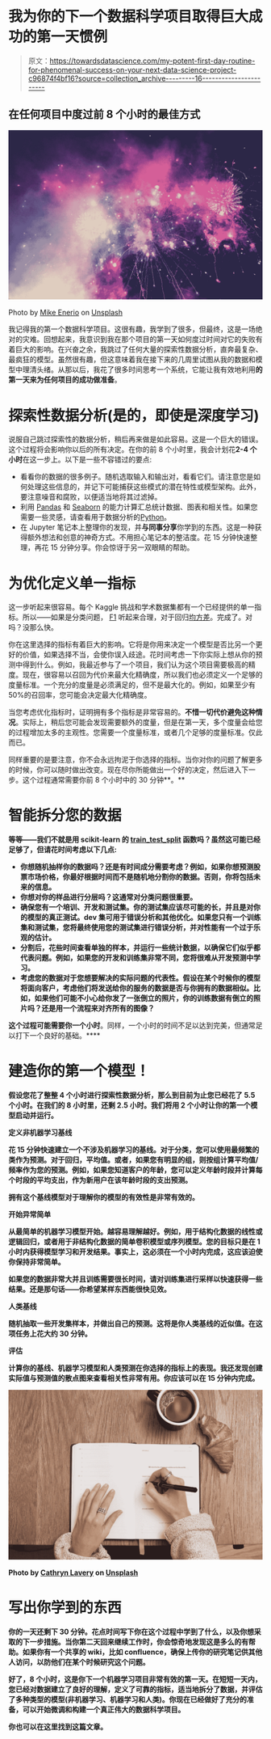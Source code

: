 # 我为你的下一个数据科学项目取得巨大成功的第一天惯例

> 原文：<https://towardsdatascience.com/my-potent-first-day-routine-for-phenomenal-success-on-your-next-data-science-project-c96874f4bf16?source=collection_archive---------16----------------------->

## 在任何项目中度过前 8 个小时的最佳方式

![](img/4162419353d9b77c3e24c86c0f0b60f6.png)

Photo by [Mike Enerio](https://unsplash.com/@mikeenerio?utm_source=medium&utm_medium=referral) on [Unsplash](https://unsplash.com?utm_source=medium&utm_medium=referral)

我记得我的第一个数据科学项目。这很有趣，我学到了很多，但最终，这是一场绝对的灾难。回想起来，我意识到我在那个项目的第一天如何度过时间对它的失败有着巨大的影响。在兴奋之余，我跳过了任何大量的探索性数据分析，直奔最复杂、最疯狂的模型。虽然很有趣，但这意味着我在接下来的几周里试图从我的数据和模型中理清头绪。从那以后，我花了很多时间思考一个系统，它能让我有效地利用**的第一天来为任何项目的成功做准备**。

# 探索性数据分析(是的，即使是深度学习)

说服自己跳过探索性的数据分析，稍后再来做是如此容易。这是一个巨大的错误。这个过程将会影响你以后的所有决定。在你的前 8 个小时里，我会计划花**2-4 个小时**在这一步上。以下是一些不容错过的要点:

*   看看你的数据的很多例子。随机选取输入和输出对，看看它们。请注意您是如何处理这些信息的，并记下可能捕获这些模式的潜在特性或模型架构。此外，要注意噪音和腐败，以便适当地将其过滤掉。
*   利用 [Pandas](https://pandas.pydata.org/) 和 [Seaborn](https://seaborn.pydata.org/) 的能力计算汇总统计数据、图表和相关性。如果您需要一些灵感，请查看用于数据分析的[Python](https://amzn.to/2OnZ4WH)。
*   在 Jupyter 笔记本上整理你的发现，并**与同事分享**你学到的东西。这是一种获得额外想法和创意的神奇方式。不用担心笔记本的整洁度。花 15 分钟快速整理，再花 15 分钟分享。你会惊讶于另一双眼睛的帮助。

# 为优化定义单一指标

这一步听起来很容易。每个 Kaggle 挑战和学术数据集都有一个已经提供的单一指标。所以——如果是分类问题， [F1](https://en.wikipedia.org/wiki/F1_score) 听起来合理，对于回归[均方差](https://en.wikipedia.org/wiki/Mean_squared_error)。完成了。对吗？没那么快。

你在这里选择的指标有着巨大的影响。它将是你用来决定一个模型是否比另一个更好的价值，如果选择不当，会使你误入歧途。花时间考虑一下你实际上想从你的预测中得到什么。例如，我最近参与了一个项目，我们认为这个项目需要极高的精度。现在，很容易以召回为代价来最大化精确度，所以我们也必须定义一个足够的度量标准。一个充分的度量是必须满足的，但不是最大化的。例如，如果至少有 50%的召回率，您可能会决定最大化精确度。

当您考虑优化指标时，证明拥有多个指标是非常容易的。**不惜一切代价避免这种情况**。实际上，稍后您可能会发现需要额外的度量，但是在第一天，多个度量会给您的过程增加太多的主观性。您需要一个度量标准，或者几个足够的度量标准。仅此而已。

同样重要的是要注意，你不会永远拘泥于你选择的指标。当你对你的问题了解更多的时候，你可以随时做出改变。现在尽你所能做出一个好的决定，然后进入下一步。这个过程通常需要你前 8 个小时中的 30 分钟**。**

# **智能拆分您的数据**

**等等——我们不就是用 scikit-learn 的 [train_test_split](https://scikit-learn.org/stable/modules/generated/sklearn.model_selection.train_test_split.html) 函数吗？虽然这可能已经足够了，但请花时间考虑以下几点:**

*   **你想随机抽样你的数据吗？还是有时间成分需要考虑？例如，如果你想预测股票市场价格，你最好根据时间而不是随机地分割你的数据。否则，你将包括未来的信息。**
*   **你想对你的样品进行分层吗？这通常对分类问题很重要。**
*   **确保您有一个培训、开发和测试集。你的测试集应该尽可能的长，并且是对你的模型的真正测试。dev 集可用于错误分析和其他优化。如果您只有一个训练集和测试集，您将最终使用您的测试集进行错误分析，并对性能有一个过于乐观的估计。**
*   **分割后，花些时间查看单独的样本，并运行一些统计数据，以确保它们似乎都代表问题。例如，如果您的开发和训练集非常不同，您将很难从开发预测中学习。**
*   **考虑您的数据对于您想要解决的实际问题的代表性。假设在某个时候你的模型将面向客户，考虑他们将发送给你的服务的数据是否与你拥有的数据相似。比如，如果他们可能不小心给你发了一张倒立的照片，你的训练数据有倒立的照片吗？还是用一个流程来对齐所有的图像？**

**这个过程可能需要你一个小时**。同样，一个小时的时间不足以达到完美，但通常足以打下一个良好的基础。****

# ****建造你的第一个模型！****

**假设您花了整整 4 个小时进行探索性数据分析，那么到目前为止您已经花了 5.5 个小时。在我们的 8 小时里，还剩 2.5 小时。我们将用 **2 个小时**让你的第一个模型启动并运行。**

****定义非机器学习基线****

**花 15 分钟快速建立一个不涉及机器学习的基线。对于分类，您可以使用最频繁的类作为预测。对于回归，平均值。或者，如果您有明显的组，则按组计算平均值/频率作为您的预测。例如，如果您知道客户的年龄，您可以定义年龄时段并计算每个时段的平均支出，作为新用户在该年龄时段的支出预测。**

**拥有这个基线模型对于理解你的模型的有效性是非常有效的。**

****开始异常简单****

**从最简单的机器学习模型开始。越容易理解越好。例如，用于结构化数据的线性或逻辑回归，或者用于非结构化数据的简单卷积模型或序列模型。您的目标只是在 **1 小时**内获得模型学习和开发结果。事实上，这必须在一个小时内完成，这应该迫使你保持非常简单。**

**如果您的数据非常大并且训练需要很长时间，请对训练集进行采样以快速获得一些结果。还是那句话——你希望某样东西能很快见效。**

****人类基线****

**随机抽取一些开发集样本，并做出自己的预测。这将是你人类基线的近似值。在这项任务上花大约 30 分钟。**

****评估****

**计算你的基线、机器学习模型和人类预测在你选择的指标上的表现。我还发现创建实际值与预测值的散点图来查看相关性非常有用。你应该可以在 15 分钟内完成。**

**![](img/4a44cdac3ef2f5a9012d5d861997fd3e.png)**

**Photo by [Cathryn Lavery](https://unsplash.com/@cathrynlavery?utm_source=medium&utm_medium=referral) on [Unsplash](https://unsplash.com?utm_source=medium&utm_medium=referral)**

# ****写出你学到的东西****

**你的一天还剩下 30 分钟。花点时间写下你在这个过程中学到了什么，以及你想采取的下一步措施。当你第二天回来继续工作时，你会惊奇地发现这是多么的有帮助。如果你有一个共享的 wiki，比如 confluence，确保上传你的研究笔记供其他人访问，以防他们在某个时候研究这个问题。**

**好了，8 个小时，这是你下一个机器学习项目非常有效的第一天。在短短一天内，您已经对数据建立了良好的理解，定义了可靠的指标，适当地拆分了数据，并评估了多种类型的模型(非机器学习、机器学习和人类)。**你现在已经做好了充分的准备，可以开始微调和构建一个真正伟大的数据科学项目。****

**你也可以在这里找到这篇文章。**